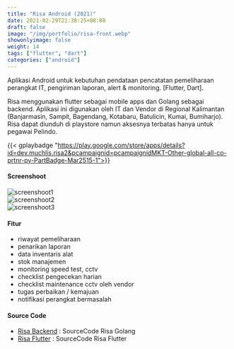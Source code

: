```yaml
---
title: "Risa Android (2021)"
date: 2021-02-29T21:38:25+08:00
draft: false
image: "/img/portfolio/risa-front.webp"
showonlyimage: false
weight: 14
tags: ["flutter", "dart"]
categories: ["android"]
---
```


Aplikasi Android untuk kebutuhan pendataan pencatatan pemeliharaan perangkat IT, pengiriman laporan, alert & monitoring. [Flutter, Dart].
<!--more-->

Risa menggunakan flutter sebagai mobile apps dan Golang sebagai backend. Aplikasi ini digunakan oleh IT dan Vendor di Regional Kalimantan (Banjarmasin, Sampit, Bagendang, Kotabaru, Batulicin, Kumai, Bumiharjo). Risa dapat diunduh di playstore namun aksesnya terbatas hanya untuk pegawai Pelindo.

{{< gplaybadge "https://play.google.com/store/apps/details?id=dev.muchlis.risa2&pcampaignid=pcampaignidMKT-Other-global-all-co-prtnr-py-PartBadge-Mar2515-1">}}

#### Screenshoot  
![screenshoot1]  
![screenshoot2]  
![screenshoot3]  

#### Fitur  
- riwayat pemeliharaan
- penarikan laporan
- data inventaris alat
- stok manajemen
- monitoring speed test, cctv
- checklist pengecekan harian
- checklist maintenance cctv oleh vendor
- tugas perbaikan / kemajuan
- notifikasi perangkat bermasalah


#### Source Code
- [Risa Backend](https://github.com/muchlist/risa_restfull) : SourceCode Risa Golang
- [Risa Flutter](https://github.com/muchlist/risa2) : SourceCode Risa Flutter

[screenshoot1]: /img/portfolio/risa-ss-1.webp
[screenshoot2]: /img/portfolio/risa-ss-2.webp
[screenshoot3]: /img/portfolio/risa-ss-3.webp